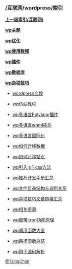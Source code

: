 ### /互联网/wordpress/索引


**[上一级索引/互联网/](/互联网/)**

**[wp主题](/互联网/wordpress/wp主题/)**

**[wp优化](/互联网/wordpress/wp优化/)**

**[wp使用教程](/互联网/wordpress/wp使用教程/)**

**[wp插件](/互联网/wordpress/wp插件/)**

**[wp数据库](/互联网/wordpress/wp数据库/)**

**[wp杂项技巧](/互联网/wordpress/wp杂项技巧/)**

- [wordpress变现](/互联网/wordpress/wordpress变现)

- [wp仿站教程](/互联网/wordpress/wp仿站教程)

- [wp多语言Polylang插件](/互联网/wordpress/wp多语言Polylang插件)

- [wp多语言wpml插件](/互联网/wordpress/wp多语言wpml插件)

- [wp多语言国际化](/互联网/wordpress/wp多语言国际化)

- [wp如何迁移数据](/互联网/wordpress/wp如何迁移数据)

- [wp如何迁移站点](/互联网/wordpress/wp如何迁移站点)

- [wp引入js与css方法](/互联网/wordpress/wp引入js与css方法)

- [wp推荐开发手册汇总](/互联网/wordpress/wp推荐开发手册汇总)

- [wp文件目录结构与调用关系](/互联网/wordpress/wp文件目录结构与调用关系)

- [wp杂项技巧文章链接汇总](/互联网/wordpress/wp杂项技巧文章链接汇总)

- [wp相关资源](/互联网/wordpress/wp相关资源)

- [wp自带cron功能原理](/互联网/wordpress/wp自带cron功能原理)

- [wp调用函数大全](/互联网/wordpress/wp调用函数大全)

- [wp路径函数总结](/互联网/wordpress/wp路径函数总结)

- [wp钩子源码解析](/互联网/wordpress/wp钩子源码解析)


<font size=2 color='grey'> [@TsingChan](http://www.9ong.com/) </font>

